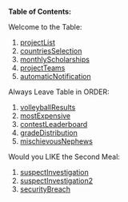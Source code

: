 **Table of Contents:**

Welcome to the Table:

1. [projectList](https://github.com/christiangrier/CodeSignalDB/tree/main/1_projectList)
2. [countriesSelection](https://github.com/christiangrier/CodeSignalDB/tree/main/2_countiesSelection)
3. [monthlyScholarships](https://github.com/christiangrier/CodeSignalDB/tree/main/3_monthlyScholarships)
4. [projectTeams](https://github.com/christiangrier/CodeSignalDB/tree/main/4_projectTeams)
5. [automaticNotification](https://github.com/christiangrier/CodeSignalDB/tree/main/5_automaticNotification)

Always Leave Table in ORDER:

1. [volleyballResults](https://github.com/christiangrier/CodeSignalDB/tree/main/6_volleyballResults)
2. [mostExpensive](https://github.com/christiangrier/CodeSignalDB/tree/main/7_mostExpensive)
3. [contestLeaderboard](https://github.com/christiangrier/CodeSignalDB/tree/main/8_contestLeaderboard)
4. [gradeDistribution](https://github.com/christiangrier/CodeSignalDB/tree/main/9_gradeDistribution)
5. [mischievousNephews](https://github.com/christiangrier/CodeSignalDB/tree/main/10_mischievousNephews)

Would you LIKE the Second Meal:

1. [suspectInvestigation](https://github.com/christiangrier/CodeSignalDB/tree/main/11_suspectsInvestigation)
2. [suspectInvestigation2](https://github.com/christiangrier/CodeSignalDB/tree/main/12_suspectInvestigation2)
3. [securityBreach](https://github.com/christiangrier/CodeSignalDB/tree/main/13_securityBreach)